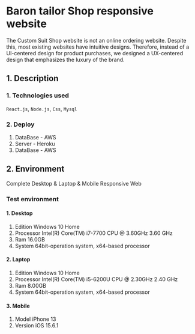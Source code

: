 # Baron tailor Shop responsive website
The Custom Suit Shop website is not an online ordering website. Despite this, most existing websites have intuitive designs. Therefore, instead of a UI-centered design for product purchases, we designed a UX-centered design that emphasizes the luxury of the brand.
## 1. Description

### 1. Technologies used
`React.js`, `Node.js`, `Css`, `Mysql`

### 2. Deploy
1. DataBase - AWS
2. Server - Heroku
3. DataBase - AWS

## 2. Environment
Complete Desktop & Laptop & Mobile Responsive Web

### Test environment
#### 1. Desktop
1. Edition
Windows 10 Home
2. Processor
Intel(R) Core(TM) i7-7700 CPU @ 3.60GHz   3.60 GHz
3. Ram
16.0GB
4. System
64bit-operation system, x64-based processor


#### 2. Laptop
1. Edition
Windows 10 Home
2. Processor
Intel(R) Core(TM) i5-6200U CPU @ 2.30GHz   2.40 GHz
3. Ram
8.00GB
4. System
64bit-operation system, x64-based processor
#### 3. Mobile
1. Model
iPhone 13
2. Version
iOS 15.6.1